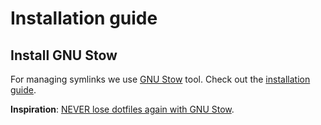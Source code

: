 # Installation guide

## Install GNU Stow

For managing symlinks we use [GNU Stow](https://www.gnu.org/software/stow/) tool. Check out the [installation guide](/docs/INSTALL_STOW.md).

**Inspiration**: [NEVER lose dotfiles again with GNU Stow](https://www.youtube.com/watch?v=NoFiYOqnC4o).
